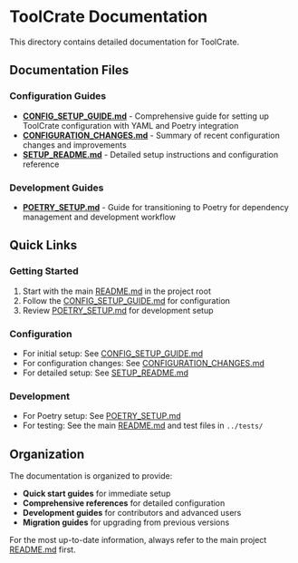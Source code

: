 # ToolCrate Documentation

This directory contains detailed documentation for ToolCrate.

## Documentation Files

### Configuration Guides
- **[CONFIG_SETUP_GUIDE.md](CONFIG_SETUP_GUIDE.md)** - Comprehensive guide for setting up ToolCrate configuration with YAML and Poetry integration
- **[CONFIGURATION_CHANGES.md](CONFIGURATION_CHANGES.md)** - Summary of recent configuration changes and improvements
- **[SETUP_README.md](SETUP_README.md)** - Detailed setup instructions and configuration reference

### Development Guides
- **[POETRY_SETUP.md](POETRY_SETUP.md)** - Guide for transitioning to Poetry for dependency management and development workflow

## Quick Links

### Getting Started
1. Start with the main [README.md](../README.md) in the project root
2. Follow the [CONFIG_SETUP_GUIDE.md](CONFIG_SETUP_GUIDE.md) for configuration
3. Review [POETRY_SETUP.md](POETRY_SETUP.md) for development setup

### Configuration
- For initial setup: See [CONFIG_SETUP_GUIDE.md](CONFIG_SETUP_GUIDE.md)
- For configuration changes: See [CONFIGURATION_CHANGES.md](CONFIGURATION_CHANGES.md)
- For detailed setup: See [SETUP_README.md](SETUP_README.md)

### Development
- For Poetry setup: See [POETRY_SETUP.md](POETRY_SETUP.md)
- For testing: See the main [README.md](../README.md) and test files in `../tests/`

## Organization

The documentation is organized to provide:
- **Quick start guides** for immediate setup
- **Comprehensive references** for detailed configuration
- **Development guides** for contributors and advanced users
- **Migration guides** for upgrading from previous versions

For the most up-to-date information, always refer to the main project [README.md](../README.md) first.
